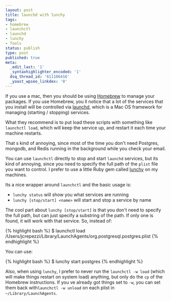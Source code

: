 ```yaml
---
layout: post
title: launchd with lunchy
tags:
- homebrew
- launchctl
- launchd
- lunchy
- Tools
status: publish
type: post
published: true
meta:
  _edit_last: '1'
  _syntaxhighlighter_encoded: '1'
  dsq_thread_id: '611186416'
  _yoast_wpseo_linkdex: '0'
---
```

If you use a mac, then you should be using <a href="http://mxcl.github.com/homebrew/">Homebrew</a> to manage your packages. If you use Homebrew, you ll notice that a lot of the services that you install will be controlled via <a href="http://en.wikipedia.org/wiki/Launchd">launchd</a>, which is a Mac OS framework for managing (starting / stopping) services.

What they recommend is to put load these scripts with something like <code>launchctl load</code>, which will keep the service up, and restart it each time your machine restarts.

That s kind of annoying, since most of the time you don't need Postgres, mongodb, and Redis running in the background while you check your email.

You can use <code>launchctl</code> directly to stop and start <code>launchd</code> services, but its kind of annoying, since you need to specify the full path of the <code>plist</code> file you want to control. I prefer to use a little Ruby gem called <a href="http://rubygems.org/gems/lunchy">lunchy</a> on my machines.

Its a nice wrapper around <code>launchctl</code> and the basic usage is:
<ul>
	<li><code>lunchy status</code> will show you what services are running</li>
	<li><code>lunchy [stop/start] &lt;name&gt;</code> will start and stop a service by name</li>
</ul>
The cool part about <code>lunchy [stop/start]</code> is that you don't need to specify the full path, but can just specify a substring of the path. If only one is found, it will work with that service. So, instead of:

{% highlight bash %}
$ launchctl load /Users/jcrepezzi/Library/LaunchAgents/org.postgresql.postgres.plist
{% endhighlight %}

You can use:

{% highlight bash %}
$ lunchy start postgres
{% endhighlight %}

Also, when using <code>lunchy</code>, I prefer to never run the <code>launchctl -w load</code> (which will make things restart on system load) anything, but only do the <code>cp</code> of the Homebrew instructions. If you ve already got things set to <code>-w</code>, you can set them back with<code>launchctl -w unload</code> on each plist in <code>~/Library/LaunchAgents</code>.
